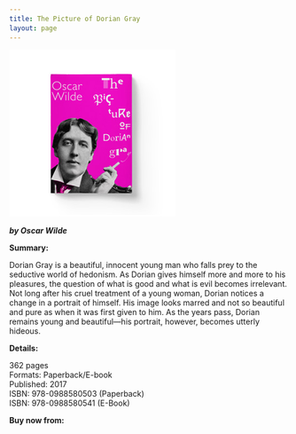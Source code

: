 ```yaml
---
title: The Picture of Dorian Gray
layout: page
---
```


![The Picture of Dorian Gray](/img/Dorian-Gray-300x300.jpg)

***by Oscar Wilde***

**Summary:**<br>

Dorian Gray is a beautiful, innocent young man who falls prey to the seductive world of hedonism. As Dorian gives himself more and more to his pleasures, the question of what is good and what is evil becomes irrelevant. Not long after his cruel treatment of a young woman, Dorian notices a change in a portrait of himself. His image looks marred and not so beautiful and pure as when it was first given to him. As the years pass, Dorian remains young and beautiful—his portrait, however, becomes utterly hideous.

**Details:**<br>

362 pages<br>
Formats: Paperback/E-book<br>
Published: 2017<br>
ISBN: 978-0988580503 (Paperback)<br>
ISBN: 978-0988580541 (E-Book)<br>

**Buy now from:**<br>
